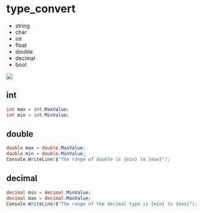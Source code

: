 # type_convert
- string
- char
- int
- float
- double
- decimal
- bool

![](type_convert.png)

## int
```csharp
int max = int.MaxValue;
int min = int.MinValue;
```

## double
```csharp
double max = double.MaxValue;
double min = double.MinValue;
Console.WriteLine($"The range of double is {min} to {max}");
```

## decimal
```csharp
decimal min = decimal.MinValue;
decimal max = decimal.MaxValue;
Console.WriteLine($"The range of the decimal type is {min} to {max}");
```